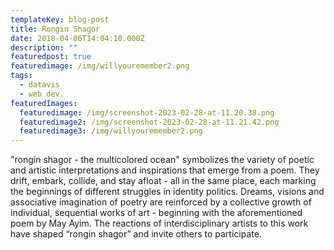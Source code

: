 ```yaml
---
templateKey: blog-post
title: Rongin Shagor
date: 2018-04-06T14:04:10.000Z
description: ""
featuredpost: true
featuredimage: /img/willyouremember2.png
tags:
  - datavis
  - web dev.
featuredImages:
  featuredimage: /img/screenshot-2023-02-28-at-11.20.38.png
  featuredimage2: /img/screenshot-2023-02-28-at-11.21.42.png
  featuredimage3: /img/willyouremember2.png
---
```

"rongin shagor - the multicolored ocean" symbolizes the variety of poetic and artistic interpretations and inspirations that emerge from a poem. They drift, embark, collide, and stay afloat - all in the same place, each marking the beginnings of different struggles in identity politics. Dreams, visions and associative imagination of poetry are reinforced by a collective growth of individual, sequential works of art - beginning with the aforementioned poem by May Ayim. The reactions of interdisciplinary artists to this work have shaped “rongin shagor” and invite others to participate.
